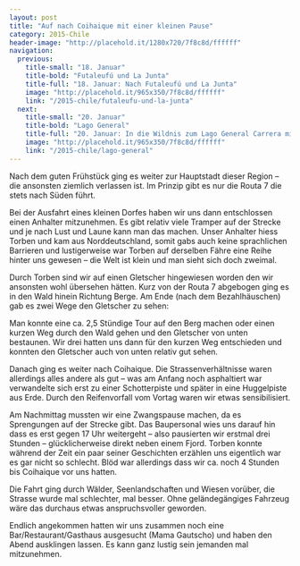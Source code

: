 ```yaml
---
layout: post
title: "Auf nach Coihaique mit einer kleinen Pause"
category: 2015-Chile
header-image: "http://placehold.it/1280x720/7f8c8d/ffffff"
navigation:
  previous:
    title-small: "18. Januar"
    title-bold: "Futaleufú und La Junta"
    title-full: "18. Januar: Nach Futaleufú und La Junta"
    image: "http://placehold.it/965x350/7f8c8d/ffffff"
    link: "/2015-chile/futaleufu-und-la-junta"
  next:
    title-small: "20. Januar"
    title-bold: "Lago General"
    title-full: "20. Januar: In die Wildnis zum Lago General Carrera mit ewiger Bootstour"
    image: "http://placehold.it/965x350/7f8c8d/ffffff"
    link: "/2015-chile/lago-general"
---
```

Nach dem guten Frühstück ging es weiter zur Hauptstadt dieser Region – die ansonsten ziemlich verlassen ist. Im Prinzip gibt es nur die Routa 7 die stets nach Süden führt. 

Bei der Ausfahrt eines kleinen Dorfes haben wir uns dann entschlossen einen Anhalter mitzunehmen. Es gibt relativ viele Tramper auf der Strecke und je nach Lust und Laune kann man das machen. Unser Anhalter hiess Torben und kam aus Norddeutschland, somit gabs auch keine sprachlichen Barrieren und lustigerweise war Torben auf derselben Fähre eine Reihe hinter uns gewesen – die Welt ist klein und man sieht sich doch zweimal.

Durch Torben sind wir auf einen Gletscher hingewiesen worden den wir ansonsten wohl übersehen hätten. Kurz von der Routa 7 abgebogen ging es in den Wald hinein Richtung Berge. Am Ende (nach dem Bezahlhäuschen) gab es zwei Wege den Gletscher zu sehen:

Man konnte eine ca. 2,5 Stündige Tour auf den Berg machen oder einen kurzen Weg durch den Wald gehen und den Gletscher von unten bestaunen. Wir drei hatten uns dann für den kurzen Weg entschieden und konnten den Gletscher auch von unten relativ gut sehen.

Danach ging es weiter nach Coihaique. Die Strassenverhältnisse waren allerdings alles andere als gut – was am Anfang noch asphaltiert war verwandelte sich erst zu einer Schotterpiste und später in eine Huggelpiste aus Erde. Durch den Reifenvorfall vom Vortag waren wir etwas sensibilisiert. 

Am Nachmittag mussten wir eine Zwangspause machen, da es Sprengungen auf der Strecke gibt. Das Baupersonal wies uns darauf hin dass es erst gegen 17 Uhr weitergeht – also pausierten wir erstmal drei Stunden – glücklicherweise direkt neben einem Fjord. Torben konnte während der Zeit ein paar seiner Geschichten erzählen uns eigentlich war es gar nicht so schlecht. Blöd war allerdings dass wir ca. noch 4 Stunden bis Coihaique vor uns hatten.

Die Fahrt ging durch Wälder, Seenlandschaften und Wiesen vorüber, die Strasse wurde mal schlechter, mal besser. Ohne geländegängiges Fahrzeug wäre das durchaus etwas anspruchsvoller geworden.

Endlich angekommen hatten wir uns zusammen noch eine Bar/Restaurant/Gasthaus ausgesucht (Mama Gautscho) und haben den Abend ausklingen lassen. Es kann ganz lustig sein jemanden mal mitzunehmen.